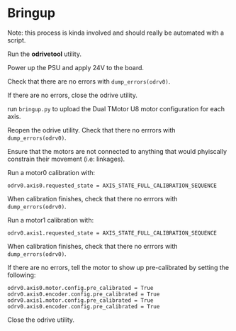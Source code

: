 # Bringup

Note: this process is kinda involved and should really be automated with a script.

Run the **odrivetool** utility.

Power up the PSU and apply 24V to the board.

Check that there are no errors with `dump_errors(odrv0)`.


If there are no errors, close the odrive utility.

run `bringup.py` to upload the Dual TMotor U8 motor configuration for each axis.

Reopen the odrive utility. Check that there no errrors with `dump_errors(odrv0)`.

Ensure that the motors are not connected to anything that would phyiscally constrain their movement (i.e: linkages).

Run a motor0 calibration with:
````
odrv0.axis0.requested_state = AXIS_STATE_FULL_CALIBRATION_SEQUENCE
````
When calibration finishes, check that there no errrors with `dump_errors(odrv0)`.

Run a motor1 calibration with:
````
odrv0.axis1.requested_state = AXIS_STATE_FULL_CALIBRATION_SEQUENCE
````
When calibration finishes, check that there no errrors with `dump_errors(odrv0)`.

If there are no errors, tell the motor to show up pre-calibrated by setting the following:

````
odrv0.axis0.motor.config.pre_calibrated = True
odrv0.axis0.encoder.config.pre_calibrated = True
odrv0.axis1.motor.config.pre_calibrated = True
odrv0.axis0.encoder.config.pre_calibrated = True
````

Close the odrive utility.


